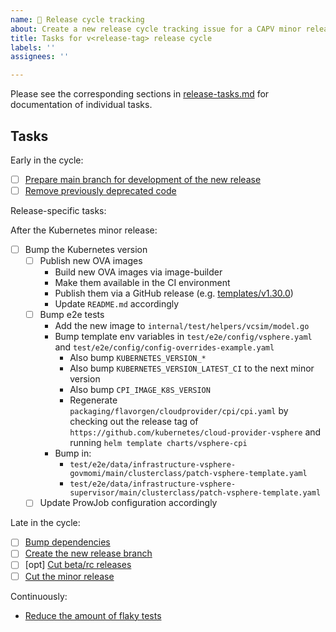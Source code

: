 ```yaml
---
name: 🚋 Release cycle tracking
about: Create a new release cycle tracking issue for a CAPV minor release
title: Tasks for v<release-tag> release cycle
labels: ''
assignees: ''

---
```


Please see the corresponding sections in [release-tasks.md](https://github.com/kubernetes-sigs/cluster-api-provider-vsphere/blob/main/docs/release/release-tasks.md) for documentation of individual tasks.  

## Tasks

Early in the cycle:
* [ ] [Prepare main branch for development of the new release](https://github.com/kubernetes-sigs/cluster-api-provider-vsphere/blob/main/docs/release/release-tasks.md#prepare-main-branch-for-development-of-the-new-release)
* [ ] [Remove previously deprecated code](https://github.com/kubernetes-sigs/cluster-api-provider-vsphere/blob/main/docs/release/release-tasks.md#remove-previously-deprecated-code)

Release-specific tasks:


After the Kubernetes minor release:
* [ ] Bump the Kubernetes version 
  * [ ] Publish new OVA images
    * Build new OVA images via image-builder
    * Make them available in the CI environment
    * Publish them via a GitHub release (e.g. [templates/v1.30.0](https://github.com/kubernetes-sigs/cluster-api-provider-vsphere/releases/tag/templates/v1.30.0))
    * Update `README.md` accordingly
  * [ ] Bump e2e tests
    * Add the new image to `internal/test/helpers/vcsim/model.go`
    * Bump template env variables in `test/e2e/config/vsphere.yaml` and `test/e2e/config/config-overrides-example.yaml`
      * Also bump `KUBERNETES_VERSION_*`
      * Also bump `KUBERNETES_VERSION_LATEST_CI` to the next minor version
      * Also bump `CPI_IMAGE_K8S_VERSION`
      * Regenerate `packaging/flavorgen/cloudprovider/cpi/cpi.yaml` by checking out the release tag of `https://github.com/kubernetes/cloud-provider-vsphere` and running `helm template charts/vsphere-cpi`
    * Bump in:
      * `test/e2e/data/infrastructure-vsphere-govmomi/main/clusterclass/patch-vsphere-template.yaml`
      * `test/e2e/data/infrastructure-vsphere-supervisor/main/clusterclass/patch-vsphere-template.yaml` 
  * [ ] Update ProwJob configuration accordingly

Late in the cycle:
* [ ] [Bump dependencies](https://github.com/kubernetes-sigs/cluster-api-provider-vsphere/blob/main/docs/release/release-tasks.md#bump-dependencies)
* [ ] [Create the new release branch](https://github.com/kubernetes-sigs/cluster-api-provider-vsphere/blob/main/docs/release/release-tasks.md#create-a-release-branch)
* [ ] [opt] [Cut beta/rc releases](https://github.com/kubernetes-sigs/cluster-api-provider-vsphere/blob/main/docs/release/release-tasks.md#cut-a-release)
* [ ] [Cut the minor release](https://github.com/kubernetes-sigs/cluster-api-provider-vsphere/blob/main/docs/release/release-tasks.md#cut-a-release)

Continuously:
* [Reduce the amount of flaky tests](https://github.com/kubernetes-sigs/cluster-api-provider-vsphere/blob/main/docs/release/release-tasks.md#continuously-reduce-the-amount-of-flaky-tests)
